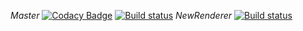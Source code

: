 *Master* [![Codacy Badge](https://api.codacy.com/project/badge/Grade/1e7ff76592894b2799776314e66f1f4d)](https://app.codacy.com/manual/b1nary0/RZE?utm_source=github.com&utm_medium=referral&utm_content=b1nary0/RZE&utm_campaign=Badge_Grade_Dashboard)
[![Build status](https://ci.appveyor.com/api/projects/status/xiqbdpl1h57vxjwa/branch/master?svg=true)](https://ci.appveyor.com/project/b1nary0/rze/branch/master)
*NewRenderer* [![Build status](https://ci.appveyor.com/api/projects/status/8ydw51pec328rjne/branch/NewRenderer?svg=true)](https://ci.appveyor.com/project/b1nary0/rze-newrenderer/branch/NewRenderer)
